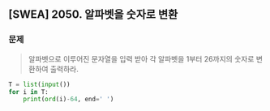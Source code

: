 ## [SWEA] 2050. 알파벳을 숫자로 변환

### 문제

> 알파벳으로 이루어진 문자열을 입력 받아 각 알파벳을 1부터 26까지의 숫자로 변환하여 출력하라.

```python
T = list(input())
for i in T:
    print(ord(i)-64, end=' ')
```


